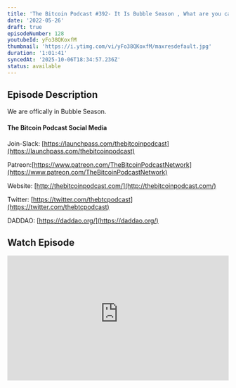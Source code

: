 ```yaml
---
title: 'The Bitcoin Podcast #392- It Is Bubble Season , What are you carrying ?'
date: '2022-05-26'
draft: true
episodeNumber: 128
youtubeId: yFo38QKoxfM
thumbnail: 'https://i.ytimg.com/vi/yFo38QKoxfM/maxresdefault.jpg'
duration: '1:01:41'
syncedAt: '2025-10-06T18:34:57.236Z'
status: available
---
```

## Episode Description

We are offically in Bubble Season.   
  
#### The Bitcoin Podcast Social Media ###  
  
Join-Slack: [https://launchpass.com/thebitcoinpodcast](https://launchpass.com/thebitcoinpodcast)  
Patreon:[https://www.patreon.com/TheBitcoinPodcastNetwork](https://www.patreon.com/TheBitcoinPodcastNetwork)  
Website: [http://thebitcoinpodcast.com/](http://thebitcoinpodcast.com/)  
Twitter: [https://twitter.com/thebtcpodcast](https://twitter.com/thebtcpodcast)  
DADDAO: [https://daddao.org/](https://daddao.org/)

## Watch Episode

<div style="position: relative; padding-bottom: 56.25%; height: 0; overflow: hidden;">
  <iframe
    src="https://www.youtube-nocookie.com/embed/yFo38QKoxfM"
    style="position: absolute; top: 0; left: 0; width: 100%; height: 100%;"
    frameborder="0"
    allow="accelerometer; autoplay; clipboard-write; encrypted-media; gyroscope; picture-in-picture"
    allowfullscreen
  ></iframe>
</div>

